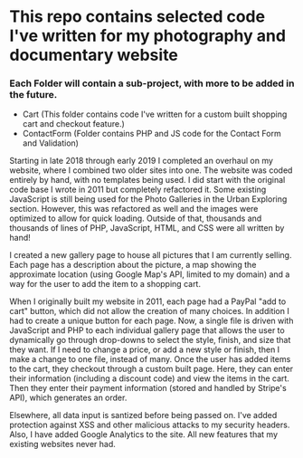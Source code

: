 # This repo contains selected code I've written for my photography and documentary website

### Each Folder will contain a sub-project, with more to be added in the future.
* Cart (This folder contains code I've written for a custom built shopping cart and checkout feature.)
* ContactForm (Folder contains PHP and JS code for the Contact Form and Validation)

Starting in late 2018 through early 2019 I completed an overhaul on my website, where I combined two older sites into one. The website was coded entirely by hand, with no templates being used. I did start with the original code base I wrote in 2011 but completely refactored it. Some existing JavaScript is still being used for the Photo Galleries in the Urban Exploring section. However, this was refactored as well and the images were optimized to allow for quick loading. Outside of that, thousands and thousands of lines of PHP, JavaScript, HTML, and CSS were all written by hand!

I created a new gallery page to house all pictures that I am currently selling. Each page has a description about the picture, a map showing the approximate location (using Google Map's API, limited to my domain) and a way for the user to add the item to a shopping cart. 

When I originally built my website in 2011, each page had a PayPal "add to cart" button, which did not allow the creation of many choices. In addition I had to create a unique button for each page. Now, a single file is driven with JavaScript and PHP to each individual gallery page that allows the user to dynamically go through drop-downs to select the style, finish, and size that they want. If I need to change a price, or add a new style or finish, then I make a change to one file, instead of many. Once the user has added items to the cart, they checkout through a custom built page. Here, they can enter their information (including a discount code) and view the items in the cart. Then they enter their payment information (stored and handled by Stripe's API), which generates an order.

Elsewhere, all data input is santized before being passed on. I've added protection against XSS and other malicious attacks to my security headers. Also, I have added Google Analytics to the site. All new features that my existing websites never had.